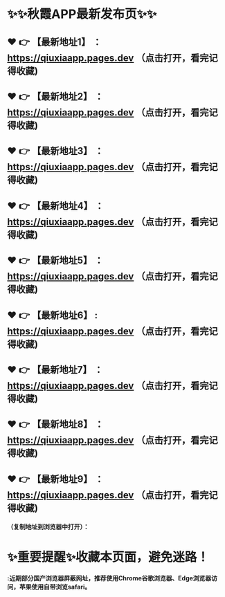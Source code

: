 # :sparkles::sparkles:秋霞APP最新发布页:sparkles::sparkles:

 :heart: :point_right: 【最新地址1】 ：https://qiuxiaapp.pages.dev   （点击打开，看完记得收藏)
 ------
 :heart: :point_right: 【最新地址2】 ：https://qiuxiaapp.pages.dev   （点击打开，看完记得收藏)
 ------
 :heart: :point_right: 【最新地址3】 ：https://qiuxiaapp.pages.dev   （点击打开，看完记得收藏)
 ------
 :heart: :point_right: 【最新地址4】 ：https://qiuxiaapp.pages.dev   （点击打开，看完记得收藏)
 ------
 :heart: :point_right: 【最新地址5】 ：https://qiuxiaapp.pages.dev   （点击打开，看完记得收藏)
 ------
 :heart: :point_right: 【最新地址6】 : https://qiuxiaapp.pages.dev   （点击打开，看完记得收藏)
 ------
 :heart: :point_right: 【最新地址7】 ：https://qiuxiaapp.pages.dev   （点击打开，看完记得收藏)
 ------
 :heart: :point_right: 【最新地址8】 ：https://qiuxiaapp.pages.dev   （点击打开，看完记得收藏)
 ------
 :heart: :point_right: 【最新地址9】 ：https://qiuxiaapp.pages.dev   （点击打开，看完记得收藏)
  ------

  
#### （复制地址到浏览器中打开）：
# :sparkles:重要提醒:sparkles:收藏本页面，避免迷路！
#### :近期部分国产浏览器屏蔽网址，推荐使用Chrome谷歌浏览器、Edge浏览器访问，苹果使用自带浏览safari。
